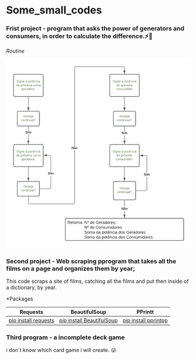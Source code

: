 # Some_small_codes

### Frist project - program that asks the power of generators and consumers, in order to calculate the difference.:zap::construction_worker:

*Routine*

   <img src="Diagrama em branco.png"  width=600>



### Second project - Web scraping pprogram that takes all the films on a page and organizes them by year;

This code scraps a site of films, catching all the films and put then inside of a dictionary, by year.

*Packages
   
|    Requests   | BeautifulSoup |  PPrintt |
| ------------- | ------------- |----------|
| [pip install requests](https://pypi.org/project/requests/)| [pip install BeautifulSoup](https://pypi.org/project/beautifulsoup4/) |[pip install pprintpp](https://pypi.org/project/pprintpp/)|



### Third program - a incomplete deck game
i don´t know which card game i will create. :stuck_out_tongue_winking_eye:


